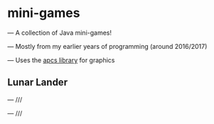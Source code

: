 # mini-games

  — A collection of Java mini-games!
  
  — Mostly from my earlier years of programming (around 2016/2017)
  
  — Uses the [apcs library](http://apcs.io/) for graphics


## Lunar Lander

  — ///
  
  — ///
